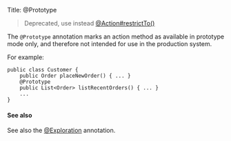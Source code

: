 Title: @Prototype

[//]: # (content copied to _user-guide_xxx)

> Deprecated, use instead [@Action#restrictTo()](./Action.html)

The `@Prototype` annotation marks an action method as available in
prototype mode only, and therefore not intended for use in the
production system.

For example:

    public class Customer {
        public Order placeNewOrder() { ... }
        @Prototype
        public List<Order> listRecentOrders() { ... }
        ...
    }

    
#### See also

See also the [@Exploration](./exploration.html) annotation.

